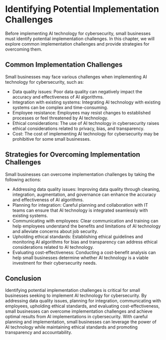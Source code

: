 Identifying Potential Implementation Challenges
==========================================================================================================================

Before implementing AI technology for cybersecurity, small businesses must identify potential implementation challenges. In this chapter, we will explore common implementation challenges and provide strategies for overcoming them.

Common Implementation Challenges
--------------------------------

Small businesses may face various challenges when implementing AI technology for cybersecurity, such as:

* Data quality issues: Poor data quality can negatively impact the accuracy and effectiveness of AI algorithms.
* Integration with existing systems: Integrating AI technology with existing systems can be complex and time-consuming.
* Employee resistance: Employees may resist changes to established processes or feel threatened by AI technology.
* Ethical considerations: The use of AI technology in cybersecurity raises ethical considerations related to privacy, bias, and transparency.
* Cost: The cost of implementing AI technology for cybersecurity may be prohibitive for some small businesses.

Strategies for Overcoming Implementation Challenges
---------------------------------------------------

Small businesses can overcome implementation challenges by taking the following actions:

* Addressing data quality issues: Improving data quality through cleaning, integration, augmentation, and governance can enhance the accuracy and effectiveness of AI algorithms.
* Planning for integration: Careful planning and collaboration with IT teams can ensure that AI technology is integrated seamlessly with existing systems.
* Communicating with employees: Clear communication and training can help employees understand the benefits and limitations of AI technology and alleviate concerns about job security.
* Upholding ethical standards: Establishing ethical guidelines and monitoring AI algorithms for bias and transparency can address ethical considerations related to AI technology.
* Evaluating cost-effectiveness: Conducting a cost-benefit analysis can help small businesses determine whether AI technology is a viable investment for their cybersecurity needs.

Conclusion
----------

Identifying potential implementation challenges is critical for small businesses seeking to implement AI technology for cybersecurity. By addressing data quality issues, planning for integration, communicating with employees, upholding ethical standards, and evaluating cost-effectiveness, small businesses can overcome implementation challenges and achieve optimal results from AI implementations in cybersecurity. With careful planning and implementation, small businesses can leverage the power of AI technology while maintaining ethical standards and promoting transparency and accountability.
